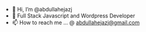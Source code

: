 - 👋 Hi, I’m @abdullahejazj
- 🌱 Full Stack Javascript and Wordpress Developer
- 📫 How to reach me ... @ abdullahejazj@gmail.com

<!---
abdullahejazj/abdullahejazj is a ✨ special ✨ repository because its `README.md` (this file) appears on your GitHub profile.
You can click the Preview link to take a look at your changes.
--->
